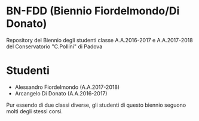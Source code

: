 # BN-FDD (Biennio Fiordelmondo/Di Donato)

Repository del Biennio degli studenti classe A.A.2016-2017 e A.A.2017-2018 del Conservatorio "C.Pollini" di Padova

# Studenti

* Alessandro Fiordelmondo (A.A.2017-2018)
* Arcangelo Di Donato (A.A.2016-2017)

Pur essendo di due classi diverse, gli studenti di questo biennio seguono
molti degli stessi corsi.
